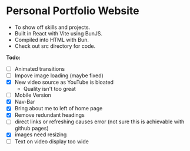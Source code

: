 Personal Portfolio Website
====
- To show off skills and projects. 
- Built in React with Vite using BunJS. 
- Compiled into HTML with Bun.
- Check out src directory for code.

**Todo:**
- [ ] Animated transitions
- [ ] Impove image loading (maybe fixed)
- [x] New video source as YouTube is bloated
  - Quality isn't too great
- [ ] Mobile Version
- [x] Nav-Bar
- [x] Bring about me to left of home page
- [x] Remove redundant headings
- [ ] direct links or refreshing causes error (not sure this is achievable with github pages)
- [x] images need resizing
- [ ] Text on video display too wide
